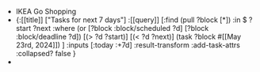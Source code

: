 - IKEA Go Shopping
- {:[[title]] ["Tasks for next 7 days"]
   :[[query]] [:find (pull ?block [*])
       :in $ ?start ?next
       :where
          (or
            [?block :block/scheduled ?d]
            [?block :block/deadline ?d])
          [(> ?d ?start)]
          [(< ?d ?next)]
          (task ?block #[[May 23rd, 2024]])
   ]
   :inputs [:today :+7d]
   :result-transform :add-task-attrs
   :collapsed? false
  }
-
